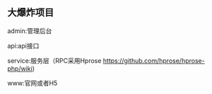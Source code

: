 ## 大爆炸项目

admin:管理后台

api:api接口

service:服务层（RPC采用Hprose https://github.com/hprose/hprose-php/wiki)

www:官网或者H5
